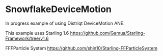 # SnowflakeDeviceMotion
In progress example of using Distriqt DeviceMotion ANE.

This example uses 
Starling 1.6
https://github.com/Gamua/Starling-Framework/tree/v1.6

FFFParticle System
https://github.com/shin10/Starling-FFParticleSystem
